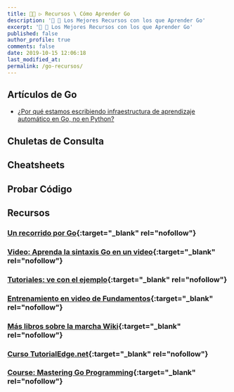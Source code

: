 ```yaml
---
title: 👨‍🚀 ▷ Recursos \ Cómo Aprender Go
description: '🔨 🐍 Los Mejores Recursos con los que Aprender Go'
excerpt: '🔨 🐍 Los Mejores Recursos con los que Aprender Go'
published: false
author_profile: true
comments: false
date: 2019-10-15 12:06:18
last_modified_at: 
permalink: /go-recursos/
---
```


## Artículos de Go

* [¿Por qué estamos escribiendo infraestructura de aprendizaje automático en Go, no en Python?](https://towardsdatascience.com/why-were-writing-machine-learning-infrastructure-in-go-not-python-38d6a37e2d76)

## Chuletas  de Consulta


## Cheatsheets

## Probar Código

<!--
## Los Mejores 30 Blogs sobre Programación con Python en Inglés
-->
## Recursos

### [Un recorrido por Go](https://tour.golang.org/){:target="_blank" rel="nofollow"}

### [Video: Aprenda la sintaxis Go en un video](http://www.youtube.com/watch?v=CF9S4QZuV30){:target="_blank" rel="nofollow"}

### [Tutoriales: ve con el ejemplo](https://gobyexample.com/){:target="_blank" rel="nofollow"}

### [Entrenamiento en video de Fundamentos](http://shop.oreilly.com/category/learning-path/go-fundamentals.do){:target="_blank" rel="nofollow"}

### [Más libros sobre la marcha Wiki](https://github.com/golang/go/wiki/Books){:target="_blank" rel="nofollow"}

### [Curso TutorialEdge.net](https://tutorialedge.net/course/golang/){:target="_blank" rel="nofollow"}

### [Course: Mastering Go Programming](https://www.udemy.com/course/mastering-go-programming){:target="_blank" rel="nofollow"}
